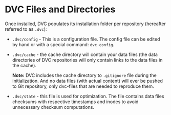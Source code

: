 # DVC Files and Directories

Once installed, DVC populates its installation folder per repository
(hereafter referred to as `.dvc`):

* `.dvc/config` - This is a configuration file.
  The config file can be edited by hand or with a special command: `dvc config`.

* `.dvc/cache` - the cache directory will contain your data files (the data
  directories of DVC repositories will only contain links to the data files
  in the cache).

  **Note:** DVC includes the cache directory to `.gitignore` file during the
  initialization. And no data files (with actual content) will ever be pushed to
  Git repository, only dvc-files that are needed to reproduce them.

* `.dvc/state` - this file is used for optimization. The file contains data
  files checksums with respective timestamps and inodes to avoid unnecessary
  checksum computations.
